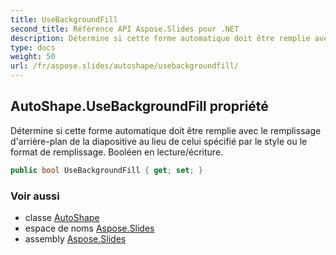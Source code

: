 ```yaml
---
title: UseBackgroundFill
second_title: Référence API Aspose.Slides pour .NET
description: Détermine si cette forme automatique doit être remplie avec le remplissage d'arrière-plan des diapositives au lieu de celui spécifié par le style ou le format de remplissage. Booléen en lecture/écriture.
type: docs
weight: 50
url: /fr/aspose.slides/autoshape/usebackgroundfill/
---
```


## AutoShape.UseBackgroundFill propriété

Détermine si cette forme automatique doit être remplie avec le remplissage d'arrière-plan de la diapositive au lieu de celui spécifié par le style ou le format de remplissage. Booléen en lecture/écriture.

```csharp
public bool UseBackgroundFill { get; set; }
```

### Voir aussi

* classe [AutoShape](../../autoshape)
* espace de noms [Aspose.Slides](../../autoshape)
* assembly [Aspose.Slides](../../../)

<!-- NE PAS MODIFIER : généré par xmldocmd pour Aspose.Slides.dll -->